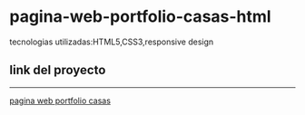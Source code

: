 # pagina-web-portfolio-casas-html
 tecnologias utilizadas:HTML5,CSS3,responsive design
 
 ## link del proyecto
 ------
 
 <a href="https://xbernardoalvez66.github.io/pagina-web-portfolio-casas-html/pagina-web-portfolio-casas-html/index.html">pagina web portfolio casas</a>
